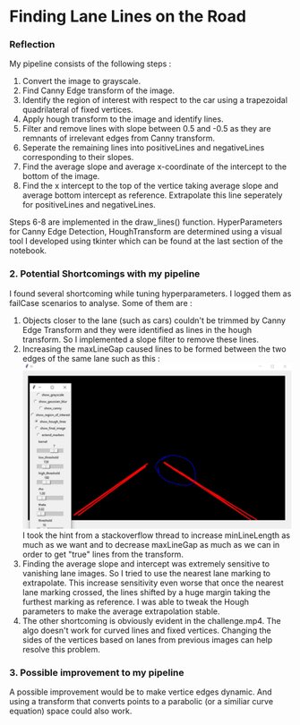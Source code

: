 # **Finding Lane Lines on the Road** 


### Reflection

My pipeline consists of the following steps : 
1) Convert the image to grayscale.
2) Find Canny Edge transform of the image.
3) Identify the region of interest with respect to the car using a trapezoidal quadrilateral of fixed vertices.
4) Apply hough transform to the image and identify lines.
5) Filter and remove lines with slope between 0.5 and -0.5 as they are remnants of irrelevant edges from Canny transform.
6) Seperate the remaining lines into positiveLines and negativeLines corresponding to their slopes.
7) Find the average slope and average x-coordinate of the intercept to the bottom of the image.
8) Find the x intercept to the top of the vertice taking average slope and average bottom intercept as reference. Extrapolate this line seperately for positiveLines and negativeLines.

Steps 6-8 are implemented in the draw_lines() function. HyperParameters for Canny Edge Detection, HoughTransform are determined using a visual tool I developed using tkinter which can be found at the last section of the notebook.

### 2. Potential Shortcomings with my pipeline

I found several shortcoming while tuning hyperparameters. I logged them as failCase scenarios to analyse. Some of them are : 

1) Objects closer to the lane (such as cars) couldn't be trimmed by Canny Edge Transform and they were identified as lines in the hough transform. So I implemented a slope filter to remove these lines.
2) Increasing the maxLineGap caused lines to be formed between the two edges of the same lane such as this : 
![Problem with increasing maxLineGap](test_images/problematicScenario1.jpg)
I took the hint from a stackoverflow thread to increase minLineLength as much as we want and to decrease maxLineGap as much as we can in order to get "true" lines from the transform. 
3) Finding the average slope and intercept was extremely sensitive to vanishing lane images. So I tried to use the nearest lane marking to extrapolate. This increase sensitivity even worse that once the nearest lane marking crossed, the lines shifted by a huge margin taking the furthest marking as reference. I was able to tweak the Hough parameters to make the average extrapolation stable.
4) The other shortcoming is obviously evident in the challenge.mp4. The algo doesn't work for curved lines and fixed vertices. Changing the sides of the vertices based on lanes from previous images can help resolve this problem.


### 3. Possible improvement to my pipeline

A possible improvement would be to make vertice edges dynamic. And using a transform that converts points to a parabolic (or a similiar curve equation) space could also work.
